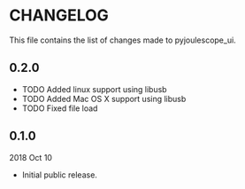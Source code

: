 
# CHANGELOG

This file contains the list of changes made to pyjoulescope_ui.


## 0.2.0

*   TODO Added linux support using libusb
*   TODO Added Mac OS X support using libusb
*   TODO Fixed file load


## 0.1.0

2018 Oct 10

*   Initial public release.

